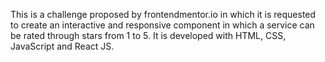 This is a challenge proposed by frontendmentor.io in which it is requested to create an interactive and responsive component in which a service can be rated through stars from 1 to 5. It is developed with HTML, CSS, JavaScript and React JS.
